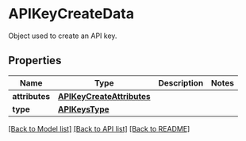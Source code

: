 # APIKeyCreateData

Object used to create an API key.

## Properties

| Name           | Type                                                    | Description | Notes |
| -------------- | ------------------------------------------------------- | ----------- | ----- |
| **attributes** | [**APIKeyCreateAttributes**](APIKeyCreateAttributes.md) |             |
| **type**       | [**APIKeysType**](APIKeysType.md)                       |             |

[[Back to Model list]](README.md#documentation-for-models) [[Back to API list]](README.md#documentation-for-api-endpoints) [[Back to README]](README.md)
